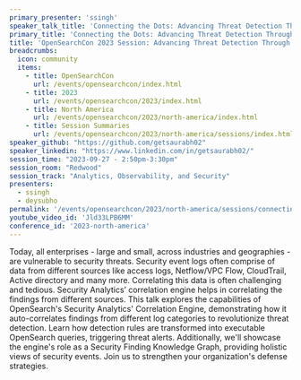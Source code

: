 ```yaml
---
primary_presenter: 'ssingh'
speaker_talk_title: 'Connecting the Dots: Advancing Threat Detection Through Correlation in Security Analytics'
primary_title: 'Connecting the Dots: Advancing Threat Detection Through Correlation in Security Analytics'
title: 'OpenSearchCon 2023 Session: Advancing Threat Detection Through Correlation in Security Analytics'
breadcrumbs:
  icon: community
  items:
    - title: OpenSearchCon
      url: /events/opensearchcon/index.html
    - title: 2023
      url: /events/opensearchcon/2023/index.html
    - title: North America
      url: /events/opensearchcon/2023/north-america/index.html
    - title: Session Summaries
      url: /events/opensearchcon/2023/north-america/sessions/index.html
speaker_github: "https://github.com/getsaurabh02"
speaker_linkedin: "https://www.linkedin.com/in/getsaurabh02/"
session_time: "2023-09-27 - 2:50pm-3:30pm"
session_room: "Redwood"
session_track: "Analytics, Observability, and Security"
presenters:
  - ssingh
  - deysubho
permalink: '/events/opensearchcon/2023/north-america/sessions/connecting-the-dots-advancing-threat-detection-through-correlation-in-security-analytics.html'
youtube_video_id: 'Jld33LPB6MM'
conference_id: '2023-north-america'
---
```


Today, all enterprises - large and small, across industries and geographies - are vulnerable to security threats. Security event logs often comprise of data from different sources like access logs, Netflow/VPC Flow, CloudTrail, Active directory and many more. Correlating this data is often challenging and tedious. Security Analytics’ correlation engine helps in correlating the findings from different sources. This talk explores the capabilities of OpenSearch's Security Analytics' Correlation Engine, demonstrating how it auto-correlates findings from different log categories to revolutionize threat detection. Learn how detection rules are transformed into executable OpenSearch queries, triggering threat alerts. Additionally, we'll showcase the engine's role as a Security Finding Knowledge Graph, providing holistic views of security events. Join us to strengthen your organization's defense strategies.
